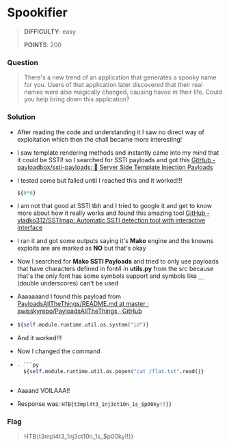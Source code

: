 # Spookifier

> **DIFFICULTY**: easy
> 
> **POINTS**: 200

### Question

> There's a new trend of an application that generates a spooky name for you. 
> Users of that application later discovered that their real names were 
> also magically changed, causing havoc in their life. Could you help 
> bring down this application?

### Solution

- After reading the code and understanding it I saw no direct way of exploitation which then the chall became more interesting!

- I saw template rendering methods and instantly came into my mind that it could be SSTI! so I searched for SSTI payloads and got this [GitHub - payloadbox/ssti-payloads: 🎯 Server Side Template Injection Payloads](https://github.com/payloadbox/ssti-payloads)

- I tested some but failed until I reached this and it worked!!!
  
  ```py
  ${6*6}
  ```

- I am not that good at SSTI tbh and I tried to google it and get to know more about how it really works and found this amazing tool [GitHub - vladko312/SSTImap: Automatic SSTI detection tool with interactive interface](https://github.com/vladko312/SSTImap)

- I ran it and got some outputs saying it's **Mako** engine and the knowns exploits are are marked as **NO** but that's okay

- Now I searched for **Mako SSTI Payloads** and tried to only use payloads that have characters defined in font4 in **utils.py** from the src because that's the only font has some symbols support and symbols like `__` (double underscores) can't be used

- Aaaaaaand I found this payload from [PayloadsAllTheThings/README.md at master · swisskyrepo/PayloadsAllTheThings · GitHub](https://github.com/swisskyrepo/PayloadsAllTheThings/blob/master/Server%20Side%20Template%20Injection/README.md#mako)

- ```py
  ${self.module.runtime.util.os.system("id")}
  ```

- And it worked!!!

- Now I changed the command 

- ```py
  - ```py
    ${self.module.runtime.util.os.popen("cat /flat.txt".read()}
  ```
  
  ```
  
  ```

- Aaaand VOILAAA!!

- Response was: `HTB{t3mpl4t3_1nj3ct10n_1s_$p00ky!!}}`

### Flag

> HTB{t3mpl4t3_1nj3ct10n_1s_$p00ky!!}}
